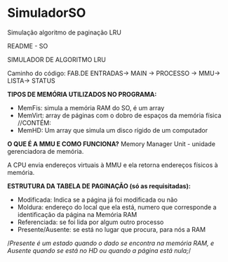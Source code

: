 # SimuladorSO
Simulação algoritmo de paginação LRU

README - SO

SIMULADOR DE ALGORITMO LRU

Caminho do código: FAB.DE ENTRADAS-> MAIN -> PROCESSO -> MMU-> LISTA-> STATUS

**TIPOS DE MEMÓRIA UTILIZADOS NO PROGRAMA:**
- MemFis: simula a memória RAM do SO, é um array 							
- MemVirt: array de páginas com o dobro de espaços da memória física //CONTÉM: 
- MemHD: Um array que simula um disco rígido de um computador 

**O QUE É A MMU E COMO FUNCIONA?**
	Memory Manager Unit - unidade gerenciadora de memória. 
  
  A CPU envia endereços virtuais à MMU e ela retorna endereços físicos à memória.

**ESTRUTURA DA TABELA DE PAGINAÇÃO (só as requisitadas):**
* Modificada: Indica se a página já foi modificada ou não
* Moldura: endereço do local que ela está, numero que corresponde a identificação da página na Memória RAM
* Referenciada: se foi lida por algum outro processo
* Presente/Ausente: se está no lugar que procura, para nós a RAM

/*Presente é um estado quando o dado se encontra na memória RAM, e Ausente quando se está no HD ou quando a página está nula;*/
